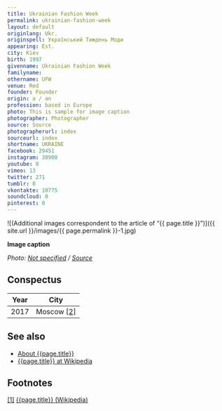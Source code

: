 ```yaml
---
title: Ukrainian Fashion Week
permalink: ukrainian-fashion-week
layout: default
originlang: Ukr.
originspell: Український Тиждень Моди
appearing: Est.
city: Kiev
birth: 1997
givenname: Ukrainian Fashion Week
familyname:
othername: UFW
venue: Red
founder: Founder
origin: a / an
profession: based in Europe
photo: This is sample for image caption
photographer: Photographer
source: Source
photographerurl: index
sourceurl: index
shortname: UKRAINE
facebook: 29451
instagram: 30900
youtube: 0
vimeo: 13
twitter: 271
tumblr: 0
vkontakte: 10775
soundcloud: 0
pinterest: 0
---
```


![(Additional images correspondent to the article of “{{ page.title }}”)]({{ site.url }}/images/{{ page.permalink }}-1.jpg)

**Image caption**

*Photo: [Not specified](index) / [Source](index)*

## Сonspectus

|Year|City|
|-|-|
|2017|Moscow <span id="a2">[\[2\]](#f2)</span>|

## See also

+ [About {{page.title}}](index)
+ [{{page.title}} at Wikipedia](index)

## Footnotes

[[1]](#a1) <span id="f1"></span> [{{page.title}} (Wikipedia)](index)

